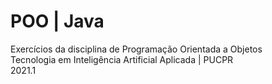 # POO | Java


Exercícios da disciplina de Programação Orientada a Objetos    
Tecnologia em Inteligência Artificial Aplicada | PUCPR    
2021.1    

